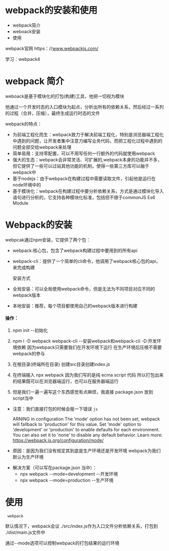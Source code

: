 # webpack的安装和使用

* webpack简介
* weboack安装
* 使用

webpack官网  https：//www.webpackjs.com/



学习：webpack4
# webpack 简介
weboack是基于模块化的打包(构建)工具，他把一切视为模块

他通过一个开发时态的入口模块为起点，分析出所有的依赖关系，然后经过一系列的过程（合并，压缩），最终生成运行时态的文件

webpack的特点：
  * 为前端工程化而生：webpack致力于解决前端工程化，特别是浏览器端工程化中遇到的问题，让开发者集中注意力编写业务代码，而把工程化过程中遇到的问题全部交给webpack来处理
  * 简单易用：支持零配置，可以不用写任何一行额外的代码就使用webpack
  * 强大的生态：webpack会非常灵活、可扩展的,webpack本身的功能并不多，但它提供了一些可以过站其他功能的机制，使得一些第三方库可以融于webpack中
  * 基于nodejs：由于webpack在构建过程中需要读取文件，引起他是运行在node环境中的
  * 基于模块化：webpack在构建过程中要分析依赖关系，方式是通过模块化导入语句进行分析的，它支持各种模块化标准，包括但不限于commonJS  Es6 Module

# Webpack的安装

webpcak通过npm安装，它提供了两个包：

* webpack:核心包，包含了webpack构建过程中要用到的所有api
* webpack-cli：提供了一个简单的cli命令，他调用了webpack核心包的api，来完成构建
  
  安装方式

* 全局安装：可以全局使用webpack命令，但是无法为不同项目对应不同的webpack版本
* 本地安装：推荐，每个项目都使用自己的webpack版本进行构建


#### 操作： 
  1. npm init  --初始化
  
  2. npm i -D webpack webpack-cli     --安装webpack和webpack-cli   -D:开发环境依赖 因为webpack只需要我们在开发环境下运行 在生产环境后压根不需要webpack的参与
  3. 在根目录(终端所在目录) 创建src目录创建index.js
  4. 在终端输入  npx webpack      因为我们写的是纯 ecma script  代码 所以打包出来的结果既可以在浏览器端运行，也可以在服务器端运行
  5. 但是我们一遍一遍写这个东西感觉有点麻烦，我直接 package.json  放到script当中

* 注意：我们直接打包的时候会报一下错误 
    ```js```


    ARNING in configuration
The 'mode' option has not been set, webpack will fallback to 'production' for this value.
Set 'mode' option to 'development' or 'production' to enable defaults for each environment.
You can also set it to 'none' to disable any default behavior. Learn more: https://webpack.js.org/configuration/mode/


* 原因：是因为我们没有规定其到底是生产环境还是开发环境   webpack为我们默认为生产环境
- 解决方案（可以写在package.json 当中）：
    - npx webpack --mode=development  --开发环境
    - npx webpack --mode=production   --生产环境
  
# 使用
     webpack
   默认情况下，webpack会议 ./src/index.js作为入口文件分析依赖关系，打包到 ./dist/main.js文件中

   通过--mode选项可以控制webpack的打包结果的运行环境




 
